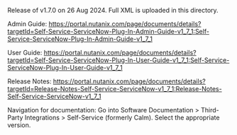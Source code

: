 Release of v1.7.0 on 26 Aug 2024. Full XML is uploaded in this directory.

Admin Guide: https://portal.nutanix.com/page/documents/details?targetId=Self-Service-ServiceNow-Plug-In-Admin-Guide-v1_7_1:Self-Service-ServiceNow-Plug-In-Admin-Guide-v1_7_1

User Guide: https://portal.nutanix.com/page/documents/details?targetId=Self-Service-ServiceNow-Plug-In-User-Guide-v1_7_1:Self-Service-ServiceNow-Plug-In-User-Guide-v1_7_1

Release Notes: https://portal.nutanix.com/page/documents/details?targetId=Release-Notes-Self-Service-ServiceNow-v1_7_1:Release-Notes-Self-Service-ServiceNow-v1_7_1

Navigation for documentation: Go into Software Documentation > Third-Party Integrations > Self-Service (formerly Calm). Select the appropriate version.
